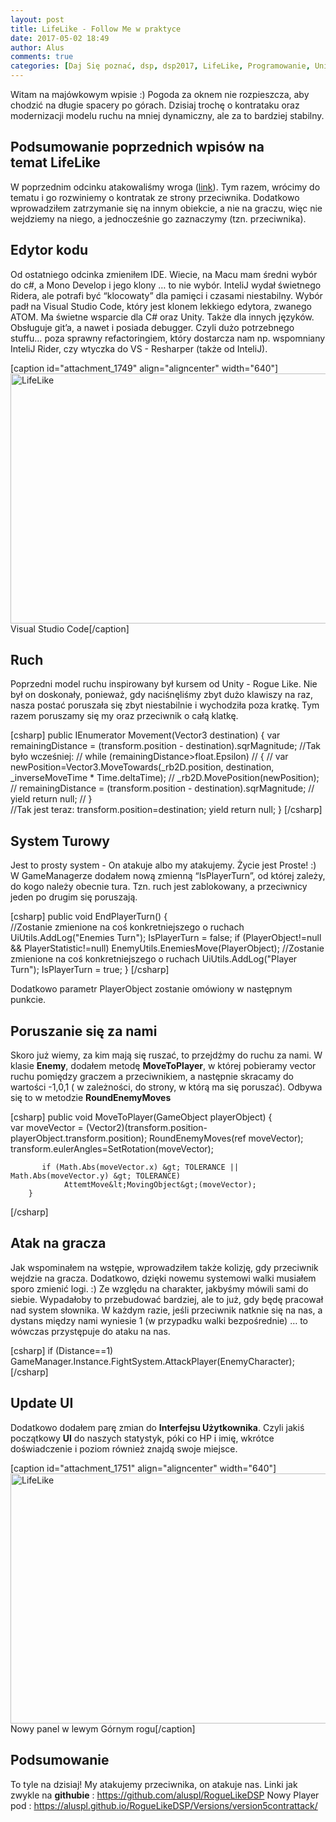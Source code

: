 ```yaml
---
layout: post
title: LifeLike - Follow Me w praktyce
date: 2017-05-02 18:49
author: Alus
comments: true
categories: [Daj Się poznać, dsp, dsp2017, LifeLike, Programowanie, Unity3d, unity3d]
---
```

Witam na majówkowym wpisie :) Pogoda za oknem nie rozpieszcza, aby chodzić na długie spacery po górach. Dzisiaj trochę o kontrataku oraz modernizacji modelu ruchu na mniej dynamiczny, ale za to bardziej stabilny.<!--more-->
<h2>Podsumowanie poprzednich wpisów na temat LifeLike</h2>
W poprzednim odcinku atakowaliśmy wroga (<a href="http://szymonmotyka.pl/lifelike-przyloz-swojemu-wrogowi/">link</a>). Tym razem, wrócimy do tematu i go rozwiniemy o kontratak ze strony przeciwnika. Dodatkowo wprowadziłem zatrzymanie się na innym obiekcie, a nie na graczu, więc nie wejdziemy na niego, a jednocześnie go zaznaczymy (tzn. przeciwnika).
<h2>Edytor kodu</h2>
Od ostatniego odcinka zmieniłem IDE. Wiecie, na Macu mam średni wybór do c#, a Mono Develop i jego klony … to nie wybór. InteliJ wydał świetnego Ridera, ale potrafi być “klocowaty” dla pamięci i czasami niestabilny. Wybór padł na Visual Studio Code, który jest klonem lekkiego edytora, zwanego ATOM. Ma świetne wsparcie dla C# oraz Unity. Także dla innych języków. Obsługuje git’a, a nawet i posiada debugger. Czyli dużo potrzebnego stuffu… poza sprawny refactoringiem, który dostarcza nam np. wspomniany InteliJ Rider, czy wtyczka do VS - Resharper (także od InteliJ).

[caption id="attachment_1749" align="aligncenter" width="640"]<a href="http://szymonmotyka.pl/wp-content/uploads/2017/05/Screenshot-2017-05-02-19.18.27.png"><img class="size-large wp-image-1749" src="http://szymonmotyka.pl/wp-content/uploads/2017/05/Screenshot-2017-05-02-19.18.27-785x491.png" alt="LifeLike" width="640" height="400" /></a> Visual Studio Code[/caption]
<h2>Ruch</h2>
Poprzedni model ruchu inspirowany był kursem od Unity - Rogue Like. Nie był on doskonały, ponieważ, gdy naciśnęliśmy zbyt dużo klawiszy na raz, nasza postać poruszała się zbyt niestabilnie i wychodziła poza kratkę. Tym razem poruszamy się my oraz przeciwnik o całą klatkę.

[csharp]
  public IEnumerator Movement(Vector3 destination)
        {
            var remainingDistance = (transform.position - destination).sqrMagnitude;
            //Tak było wcześniej:
            // while (remainingDistance&gt;float.Epsilon)
            // {
            //     var newPosition=Vector3.MoveTowards(_rb2D.position, destination, _inverseMoveTime * Time.deltaTime);
            //     _rb2D.MovePosition(newPosition);
            //     remainingDistance = (transform.position - destination).sqrMagnitude;
            //     yield return null;
            // }      
	//Tak jest teraz:
            transform.position=destination;
            yield return null;
        }
[/csharp]

<h2>System Turowy</h2>
Jest to prosty system - On atakuje albo my atakujemy. Życie jest Proste! :)
W GameManagerze dodałem nową zmienną “IsPlayerTurn”, od której zależy, do kogo należy obecnie tura. Tzn. ruch jest zablokowany, a przeciwnicy jeden po drugim się poruszają.

[csharp]
   public void EndPlayerTurn()
    {  
	//Zostanie zmienione na coś konkretniejszego o ruchach
        UiUtils.AddLog(&quot;Enemies Turn&quot;);
        IsPlayerTurn = false;
        if (PlayerObject!=null &amp;&amp; PlayerStatistic!=null)
        	EnemyUtils.EnemiesMove(PlayerObject);
  	//Zostanie zmienione na coś konkretniejszego o ruchach
      	UiUtils.AddLog(&quot;Player Turn&quot;);
        IsPlayerTurn = true;
    }
[/csharp]

Dodatkowo parametr PlayerObject zostanie omówiony w następnym punkcie.
<h2>Poruszanie się za nami</h2>
Skoro już wiemy, za kim mają się ruszać, to przejdźmy do ruchu za nami. W klasie <strong>Enemy</strong>, dodałem metodę <strong>MoveToPlayer</strong>, w której pobieramy vector ruchu pomiędzy graczem a przeciwnikiem, a następnie skracamy do wartości -1,0,1 ( w zależności, do strony, w którą ma się poruszać). Odbywa się to w metodzie <strong>RoundEnemyMoves</strong>

[csharp]
 public void MoveToPlayer(GameObject playerObject)
        {       
            var moveVector = (Vector2)(transform.position- playerObject.transform.position);
            RoundEnemyMoves(ref moveVector);
            transform.eulerAngles=SetRotation(moveVector);
       
           if (Math.Abs(moveVector.x) &gt; TOLERANCE || Math.Abs(moveVector.y) &gt; TOLERANCE)
                AttemtMove&lt;MovingObject&gt;(moveVector);        
        }
[/csharp]

<h2>Atak na gracza</h2>
Jak wspominałem na wstępie, wprowadziłem także kolizję, gdy przeciwnik wejdzie na gracza. Dodatkowo, dzięki nowemu systemowi walki musiałem sporo zmienić logi. :) Ze względu na charakter, jakbyśmy mówili sami do siebie. Wypadałoby to przebudować bardziej, ale to już, gdy będę pracował nad system słownika.
W każdym razie, jeśli przeciwnik natknie się na nas, a dystans między nami wyniesie 1 (w przypadku walki bezpośrednie) … to wówczas przystępuje do ataku na nas.

[csharp] 
 if (Distance==1)
    GameManager.Instance.FightSystem.AttackPlayer(EnemyCharacter);
[/csharp]

<h2>Update UI</h2>
Dodatkowo dodałem parę zmian do <strong>Interfejsu Użytkownika</strong>. Czyli jakiś początkowy <strong>UI</strong> do naszych statystyk, póki co HP i imię, wkrótce doświadczenie i poziom również znajdą swoje miejsce.

[caption id="attachment_1751" align="aligncenter" width="640"]<a href="http://szymonmotyka.pl/wp-content/uploads/2017/05/Screenshot-2017-05-02-19.38.14.png"><img class="size-large wp-image-1751" src="http://szymonmotyka.pl/wp-content/uploads/2017/05/Screenshot-2017-05-02-19.38.14-785x491.png" alt="LifeLike" width="640" height="400" /></a> Nowy panel w lewym Górnym rogu[/caption]
<h2>Podsumowanie</h2>
To tyle na dzisiaj! My atakujemy przeciwnika, on atakuje nas.
Linki jak zwykle na <strong>githubie</strong> : <a href="https://github.com/aluspl/RogueLikeDSP">https://github.com/aluspl/RogueLikeDSP</a>
Nowy Player pod : <a href="https://aluspl.github.io/RogueLikeDSP/Versions/version5contrattack/">https://aluspl.github.io/RogueLikeDSP/Versions/version5contrattack/</a>
